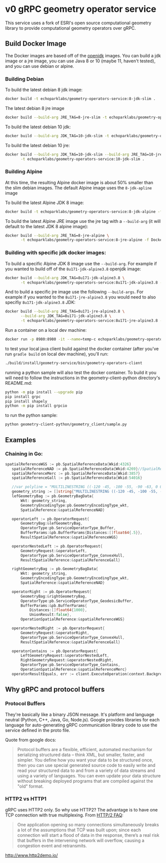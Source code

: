 # v0 gRPC geometry operator service
This service uses a fork of ESRI's open source computational geometry library to provide computational geometry operators over gRPC.

## Build Docker Image

The Docker images are based off of the [openjdk](https://hub.docker.com/_/openjdk/) images. You can build a jdk image or a jre image, you can use Java 8 or 10 (maybe 11, haven't tested), and you can use debian or alpine.

### Building Debian
To build the latest debian 8 jdk image:
```bash
docker build -t echoparklabs/geometry-operators-service:8-jdk-slim .
```
The latest debian 8 jre image
```bash
docker build --build-arg JRE_TAG=8-jre-slim -t echoparklabs/geometry-operators-service:8-jre-slim .
```
To build the latest debian 10 jdk:
```bash
docker build --build-arg JDK_TAG=10-jdk-slim -t echoparklabs/geometry-operators-service:10-jdk-slim .
```
To build the latest debian 10 jre:
```bash
docker build --build-arg JDK_TAG=10-jdk-slim --build-arg JRE_TAG=10-jre-slim \
       -t echoparklabs/geometry-operators-service:10-jdk-slim .
```


### Building Alpine
At this time, the resulting Alpine docker image is about 50% smaller than the slim debian images. The default Alpine image uses the `8-jdk-apline` image

To build the latest Alpine JDK 8 image:
```bash
docker build -t echoparklabs/geometry-operators-service:8-jdk-alpine -f Dockerfile.alpine .
```

To build the latest Alpine JRE image use the jre tag with a `--build-arg` (it will default to the latest JDK 8 alpine image):
```bash
docker build --build-arg JRE_TAG=8-jre-alpine \
       -t echoparklabs/geometry-operators-service:8-jre-alpine -f Dockerfile.alpine .
```


### Building with specific jdk docker images:

To build a specific Alpine JDK 8 image use the `--build-arg`. For example if you wanted to build off of the `8u171-jdk-alpine3.8` openjdk image:
```bash
docker build --build-arg JDK_TAG=8u171-jdk-alpine3.8 \
       -t echoparklabs/geometry-operators-service:8u171-jdk-alpine3.8 -f Dockerfile.alpine .
```

And to build a specific jre image use the following `--build-args`. For example if you wanted to the `8u171-jre-alpine3.8`  you would need to also specifiy `8u171-jdk-alpine3.8` JDK:
```bash
docker build --build-arg JRE_TAG=8u171-jre-alpine3.8 \
       --build-arg JDK_TAG=8u171-jdk-alpine3.8 \
       -t echoparklabs/geometry-operators-service:8u171-jre-alpine3.8 -f Dockerfile.alpine .
```

Run a container on a local dev machine:
```bash
docker run -p 8980:8980 -it --name=temp-c echoparklabs/geometry-operators-service
```

to test your local java client build against the docker container (after you've run `gradle build` on local dev machine), you'll run:
```bash
./build/install/geometry-service/bin/geometry-operators-client
```

running a python sample will also test the docker container. To build it you will need to follow the instructions in the geometry-client-python directory's README.md:
```bash
python -m pip install --upgrade pip
pip install grpc
pip install shapely
python -m pip install grpcio
```

to run the python sample:
```bash
python geometry-client-python/geometry_client/sample.py
```

## Examples
### Chaining in Go:
 ```go
spatialReferenceWGS := pb.SpatialReferenceData{Wkid:4326}
	spatialReferenceNAD := pb.SpatialReferenceData{Wkid:4269}//SpatialReferenceData.newBuilder().setWkid(4269).build();
	spatialReferenceMerc := pb.SpatialReferenceData{Wkid:3857}
	spatialReferenceGall := pb.SpatialReferenceData{Wkid:54016}

	//var polyline = "MULTILINESTRING ((-120 -45, -100 -55, -90 -63, 0 0, 1 1, 100 25, 170 45, 175 65))";
	geometry_string := []string{"MULTILINESTRING ((-120 -45, -100 -55, -90 -63, 0 0, 1 1, 100 25, 170 45, 175 65))"}
	lefGeometryBag := pb.GeometryBagData{
		Wkt: geometry_string,
		GeometryEncodingType:pb.GeometryEncodingType_wkt,
		SpatialReference:&spatialReferenceNAD}

	operatorLeft := pb.OperatorRequest{
		GeometryBag:&lefGeometryBag,
		OperatorType:pb.ServiceOperatorType_Buffer,
		BufferParams:&pb.BufferParams{Distances:[]float64{.5}},
		ResultSpatialReference:&spatialReferenceWGS}

	operatorNestedLeft := pb.OperatorRequest{
		GeometryRequest:&operatorLeft,
		OperatorType:pb.ServiceOperatorType_ConvexHull,
		ResultSpatialReference:&spatialReferenceGall}

	rightGeometryBag := pb.GeometryBagData{
		Wkt: geometry_string,
		GeometryEncodingType:pb.GeometryEncodingType_wkt,
		SpatialReference:&spatialReferenceNAD}

	operatorRight := pb.OperatorRequest{
		GeometryBag:&rightGeometryBag,
		OperatorType:pb.ServiceOperatorType_GeodesicBuffer,
		BufferParams:&pb.BufferParams{
			Distances:[]float64{1000},
			UnionResult:false},
		OperationSpatialReference:&spatialReferenceWGS}

	operatorNestedRight := pb.OperatorRequest{
		GeometryRequest:&operatorRight,
		OperatorType:pb.ServiceOperatorType_ConvexHull,
		ResultSpatialReference:&spatialReferenceGall}

	operatorContains := pb.OperatorRequest{
		LeftGeometryRequest:&operatorNestedLeft,
		RightGeometryRequest:&operatorNestedRight,
		OperatorType:pb.ServiceOperatorType_Contains,
		OperationSpatialReference:&spatialReferenceMerc}
	operatorResultEquals, err := client.ExecuteOperation(context.Background(), &operatorContains)
```



## Why gRPC and protocol buffers
### Protocol Buffers
They're basically like a binary JSON message. It's platform and language neutral (Python, C++, Java, Go, Node.js). Google provides libraries for each language for auto-generating gRPC communication library code to use the service defined in the proto file.

Quote from google docs:
>Protocol buffers are a flexible, efficient, automated mechanism for serializing structured data – think XML, but smaller, faster, and simpler. You define how you want your data to be structured once, then you can use special generated source code to easily write and read your structured data to and from a variety of data streams and using a variety of languages. You can even update your data structure without breaking deployed programs that are compiled against the "old" format.

### HTTP2 vs HTTP1
gRPC uses HTTP2 only. So why use HTTP2? The advantage is to have one TCP connection with true multiplexing. From [HTTP/2 FAQ](https://http2.github.io/faq/#why-just-one-tcp-connection):
> One application opening so many connections simultaneously breaks a lot of the assumptions that TCP was built upon; since each connection will start a flood of data in the response, there’s a real risk that buffers in the intervening network will overflow, causing a congestion event and retransmits.

http://www.http2demo.io/
